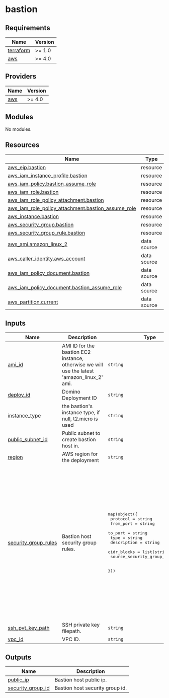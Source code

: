 # bastion

<!-- BEGINNING OF PRE-COMMIT-TERRAFORM DOCS HOOK -->
## Requirements

| Name | Version |
|------|---------|
| <a name="requirement_terraform"></a> [terraform](#requirement\_terraform) | >= 1.0 |
| <a name="requirement_aws"></a> [aws](#requirement\_aws) | >= 4.0 |

## Providers

| Name | Version |
|------|---------|
| <a name="provider_aws"></a> [aws](#provider\_aws) | >= 4.0 |

## Modules

No modules.

## Resources

| Name | Type |
|------|------|
| [aws_eip.bastion](https://registry.terraform.io/providers/hashicorp/aws/latest/docs/resources/eip) | resource |
| [aws_iam_instance_profile.bastion](https://registry.terraform.io/providers/hashicorp/aws/latest/docs/resources/iam_instance_profile) | resource |
| [aws_iam_policy.bastion_assume_role](https://registry.terraform.io/providers/hashicorp/aws/latest/docs/resources/iam_policy) | resource |
| [aws_iam_role.bastion](https://registry.terraform.io/providers/hashicorp/aws/latest/docs/resources/iam_role) | resource |
| [aws_iam_role_policy_attachment.bastion](https://registry.terraform.io/providers/hashicorp/aws/latest/docs/resources/iam_role_policy_attachment) | resource |
| [aws_iam_role_policy_attachment.bastion_assume_role](https://registry.terraform.io/providers/hashicorp/aws/latest/docs/resources/iam_role_policy_attachment) | resource |
| [aws_instance.bastion](https://registry.terraform.io/providers/hashicorp/aws/latest/docs/resources/instance) | resource |
| [aws_security_group.bastion](https://registry.terraform.io/providers/hashicorp/aws/latest/docs/resources/security_group) | resource |
| [aws_security_group_rule.bastion](https://registry.terraform.io/providers/hashicorp/aws/latest/docs/resources/security_group_rule) | resource |
| [aws_ami.amazon_linux_2](https://registry.terraform.io/providers/hashicorp/aws/latest/docs/data-sources/ami) | data source |
| [aws_caller_identity.aws_account](https://registry.terraform.io/providers/hashicorp/aws/latest/docs/data-sources/caller_identity) | data source |
| [aws_iam_policy_document.bastion](https://registry.terraform.io/providers/hashicorp/aws/latest/docs/data-sources/iam_policy_document) | data source |
| [aws_iam_policy_document.bastion_assume_role](https://registry.terraform.io/providers/hashicorp/aws/latest/docs/data-sources/iam_policy_document) | data source |
| [aws_partition.current](https://registry.terraform.io/providers/hashicorp/aws/latest/docs/data-sources/partition) | data source |

## Inputs

| Name | Description | Type | Default | Required |
|------|-------------|------|---------|:--------:|
| <a name="input_ami_id"></a> [ami\_id](#input\_ami\_id) | AMI ID for the bastion EC2 instance, otherwise we will use the latest 'amazon\_linux\_2' ami. | `string` | `null` | no |
| <a name="input_deploy_id"></a> [deploy\_id](#input\_deploy\_id) | Domino Deployment ID | `string` | n/a | yes |
| <a name="input_instance_type"></a> [instance\_type](#input\_instance\_type) | the bastion's instance type, if null, t2.micro is used | `string` | `null` | no |
| <a name="input_public_subnet_id"></a> [public\_subnet\_id](#input\_public\_subnet\_id) | Public subnet to create bastion host in. | `string` | n/a | yes |
| <a name="input_region"></a> [region](#input\_region) | AWS region for the deployment | `string` | n/a | yes |
| <a name="input_security_group_rules"></a> [security\_group\_rules](#input\_security\_group\_rules) | Bastion host security group rules. | <pre>map(object({<br>    protocol                 = string<br>    from_port                = string<br>    to_port                  = string<br>    type                     = string<br>    description              = string<br>    cidr_blocks              = list(string)<br>    source_security_group_id = string<br><br>  }))</pre> | <pre>{<br>  "bastion_inbound_ssh": {<br>    "cidr_blocks": [<br>      "0.0.0.0/0"<br>    ],<br>    "description": "Inbound ssh",<br>    "from_port": "22",<br>    "protocol": "tcp",<br>    "source_security_group_id": null,<br>    "to_port": "22",<br>    "type": "ingress"<br>  },<br>  "bastion_outbound_traffic": {<br>    "cidr_blocks": [<br>      "0.0.0.0/0"<br>    ],<br>    "description": "Allow all outbound traffic by default",<br>    "from_port": "0",<br>    "protocol": "-1",<br>    "source_security_group_id": null,<br>    "to_port": "0",<br>    "type": "egress"<br>  }<br>}</pre> | no |
| <a name="input_ssh_pvt_key_path"></a> [ssh\_pvt\_key\_path](#input\_ssh\_pvt\_key\_path) | SSH private key filepath. | `string` | n/a | yes |
| <a name="input_vpc_id"></a> [vpc\_id](#input\_vpc\_id) | VPC ID. | `string` | n/a | yes |

## Outputs

| Name | Description |
|------|-------------|
| <a name="output_public_ip"></a> [public\_ip](#output\_public\_ip) | Bastion host public ip. |
| <a name="output_security_group_id"></a> [security\_group\_id](#output\_security\_group\_id) | Bastion host security group id. |
<!-- END OF PRE-COMMIT-TERRAFORM DOCS HOOK -->
